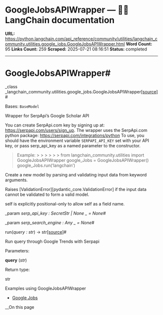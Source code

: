 # GoogleJobsAPIWrapper — 🦜🔗 LangChain  documentation

**URL:** https://python.langchain.com/api_reference/community/utilities/langchain_community.utilities.google_jobs.GoogleJobsAPIWrapper.html
**Word Count:** 95
**Links Count:** 259
**Scraped:** 2025-07-21 08:16:51
**Status:** completed

---

# GoogleJobsAPIWrapper\#

_class _langchain\_community.utilities.google\_jobs.GoogleJobsAPIWrapper[\[source\]](https://python.langchain.com/api_reference/_modules/langchain_community/utilities/google_jobs.html#GoogleJobsAPIWrapper)\#     

Bases: `BaseModel`

Wrapper for SerpApi’s Google Scholar API

You can create SerpApi.com key by signing up at: <https://serpapi.com/users/sign_up>. The wrapper uses the SerpApi.com python package: <https://serpapi.com/integrations/python> To use, you should have the environment variable `SERPAPI_API_KEY` set with your API key, or pass serp\_api\_key as a named parameter to the constructor.

> Example: >      >      >      >      >  > from langchain\_community.utilities import GoogleJobsAPIWrapper google\_Jobs = GoogleJobsAPIWrapper\(\) google\_Jobs.run\(‘langchain’\)

Create a new model by parsing and validating input data from keyword arguments.

Raises \[ValidationError\]\[pydantic\_core.ValidationError\] if the input data cannot be validated to form a valid model.

self is explicitly positional-only to allow self as a field name.

_param _serp\_api\_key _: SecretStr | None_ _ = None_\#     

_param _serp\_search\_engine _: Any_ _ = None_\#     

run\(_query : str_\) → str[\[source\]](https://python.langchain.com/api_reference/_modules/langchain_community/utilities/google_jobs.html#GoogleJobsAPIWrapper.run)\#     

Run query through Google Trends with Serpapi

Parameters:     

**query** \(_str_\)

Return type:     

str

Examples using GoogleJobsAPIWrapper

  * [Google Jobs](https://python.langchain.com/docs/integrations/tools/google_jobs/)

__On this page
